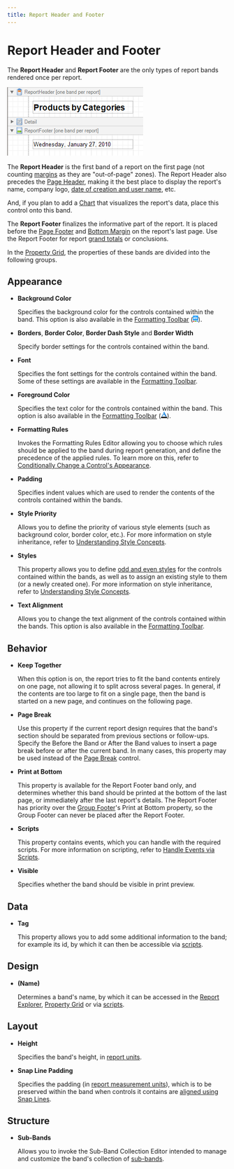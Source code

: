 ```yaml
---
title: Report Header and Footer
---
```

# Report Header and Footer
The **Report Header** and **Report Footer** are the only types of report bands rendered once per report.
 

![RD_Bands_RepHeader_0](../../../../../images/Img8302.png)

The **Report Header** is the first band of a report on the first page (not counting [margins](../../../../../../interface-elements-for-desktop/articles/report-designer/report-designer-for-winforms/report-designer-reference/report-bands/page-margin-bands.md) as they are "out-of-page" zones). The Report Header also precedes the [Page Header](../../../../../../interface-elements-for-desktop/articles/report-designer/report-designer-for-winforms/report-designer-reference/report-bands/page-header-and-footer.md), making it the best place to display the report's name, company logo, [date of creation and user name](../../../../../../interface-elements-for-desktop/articles/report-designer/report-designer-for-winforms/report-editing-basics/add-page-numbers-and-system-information-to-a-report.md), etc.

And, if you plan to add a [Chart](../../../../../../interface-elements-for-desktop/articles/report-designer/report-designer-for-winforms/report-designer-reference/report-controls/chart.md) that visualizes the report's data, place this control onto this band.

The **Report Footer** finalizes the informative part of the report. It is placed before the [Page Footer](../../../../../../interface-elements-for-desktop/articles/report-designer/report-designer-for-winforms/report-designer-reference/report-bands/page-header-and-footer.md) and [Bottom Margin](../../../../../../interface-elements-for-desktop/articles/report-designer/report-designer-for-winforms/report-designer-reference/report-bands/page-margin-bands.md) on the report's last page. Use the Report Footer for report [grand totals](../../../../../../interface-elements-for-desktop/articles/report-designer/report-designer-for-winforms/report-editing-basics/add-totals-to-a-report.md) or conclusions.

In the [Property Grid](../../../../../../interface-elements-for-desktop/articles/report-designer/report-designer-for-winforms/report-designer-reference/report-designer-ui/property-grid.md), the properties of these bands are divided into the following groups.

## Appearance
* **Background Color**
	
	Specifies the background color for the controls contained within the band. This option is also available in the [Formatting Toolbar](../../../../../../interface-elements-for-desktop/articles/report-designer/report-designer-for-winforms/report-designer-reference/report-designer-ui/formatting-toolbar.md) (![RD_Toolbars_Format_Back](../../../../../images/Img8441.png)).
* **Borders**, **Border Color**, **Border Dash Style** and **Border Width**
	
	Specify border settings for the controls contained within the band.
* **Font**
	
	Specifies the font settings for the controls contained within the band. Some of these settings are available in the [Formatting Toolbar](../../../../../../interface-elements-for-desktop/articles/report-designer/report-designer-for-winforms/report-designer-reference/report-designer-ui/formatting-toolbar.md).
* **Foreground Color**
	
	Specifies the text color for the controls contained within the band. This option is also available in the [Formatting Toolbar](../../../../../../interface-elements-for-desktop/articles/report-designer/report-designer-for-winforms/report-designer-reference/report-designer-ui/formatting-toolbar.md) (![RD_Toolbars_Format_Color](../../../../../images/Img8440.png)).
* **Formatting Rules**
	
	Invokes the Formatting Rules Editor allowing you to choose which rules should be applied to the band during report generation, and define the precedence of the applied rules. To learn more on this, refer to [Conditionally Change a Control's Appearance](../../../../../../interface-elements-for-desktop/articles/report-designer/report-designer-for-winforms/create-reports/styles-and-conditional-formatting/conditionally-change-a-controls-appearance.md).
* **Padding**
	
	Specifies indent values which are used to render the contents of the controls contained within the bands.
* **Style Priority**
	
	Allows you to define the priority of various style elements (such as background color, border color, etc.). For more information on style inheritance, refer to [Understanding Style Concepts](../../../../../../interface-elements-for-desktop/articles/report-designer/report-designer-for-winforms/create-reports/styles-and-conditional-formatting/understanding-style-concepts.md).
* **Styles**
	
	This property allows you to define [odd and even styles](../../../../../../interface-elements-for-desktop/articles/report-designer/report-designer-for-winforms/create-reports/styles-and-conditional-formatting/use-odd-and-even-styles.md) for the controls contained within the bands, as well as to assign an existing style to them (or a newly created one). For more information on style inheritance, refer to [Understanding Style Concepts](../../../../../../interface-elements-for-desktop/articles/report-designer/report-designer-for-winforms/create-reports/styles-and-conditional-formatting/understanding-style-concepts.md).
* **Text Alignment**
	
	Allows you to change the text alignment of the controls contained within the bands. This option is also available in the [Formatting Toolbar](../../../../../../interface-elements-for-desktop/articles/report-designer/report-designer-for-winforms/report-designer-reference/report-designer-ui/formatting-toolbar.md).

## Behavior
* **Keep Together**
	
	When this option is on, the report tries to fit the band contents entirely on one page, not allowing it to split across several pages. In general, if the contents are too large to fit on a single page, then the band is started on a new page, and continues on the following page.
* **Page Break**
	
	Use this property if the current report design requires that the band's section should be separated from previous sections or follow-ups. Specify the Before the Band or After the Band values to insert a page break before or after the current band. In many cases, this property may be used instead of the [Page Break](../../../../../../interface-elements-for-desktop/articles/report-designer/report-designer-for-winforms/report-designer-reference/report-controls/page-break.md) control.
* **Print at Bottom**
	
	This property is available for the Report Footer band only, and determines whether this band should be printed at the bottom of the last page, or immediately after the last report's details. The Report Footer has priority over the [Group Footer](../../../../../../interface-elements-for-desktop/articles/report-designer/report-designer-for-winforms/report-designer-reference/report-bands/grouping-bands.md)'s Print at Bottom property, so the Group Footer can never be placed after the Report Footer.
* **Scripts**
	
	This property contains events, which you can handle with the required scripts. For more information on scripting, refer to [Handle Events via Scripts](../../../../../../interface-elements-for-desktop/articles/report-designer/report-designer-for-winforms/create-reports/miscellaneous/handle-events-via-scripts.md).
* **Visible**
	
	Specifies whether the band should be visible in print preview.

## Data
* **Tag**
	
	This property allows you to add some additional information to the band; for example its id, by which it can then be accessible via [scripts](../../../../../../interface-elements-for-desktop/articles/report-designer/report-designer-for-winforms/create-reports/miscellaneous/handle-events-via-scripts.md).

## Design
* **(Name)**
	
	Determines a band's name, by which it can be accessed in the [Report Explorer](../../../../../../interface-elements-for-desktop/articles/report-designer/report-designer-for-winforms/report-designer-reference/report-designer-ui/report-explorer.md), [Property Grid](../../../../../../interface-elements-for-desktop/articles/report-designer/report-designer-for-winforms/report-designer-reference/report-designer-ui/property-grid.md) or via [scripts](../../../../../../interface-elements-for-desktop/articles/report-designer/report-designer-for-winforms/create-reports/miscellaneous/handle-events-via-scripts.md).

## Layout
* **Height**
	
	Specifies the band's height, in [report units](../../../../../../interface-elements-for-desktop/articles/report-designer/report-designer-for-winforms/create-reports/basic-operations/change-measurement-units-of-a-report.md).
* **Snap Line Padding**
	
	Specifies the padding (in [report measurement units](../../../../../../interface-elements-for-desktop/articles/report-designer/report-designer-for-winforms/create-reports/basic-operations/change-measurement-units-of-a-report.md)), which is to be preserved within the band when controls it contains are [aligned using Snap Lines](../../../../../../interface-elements-for-desktop/articles/report-designer/report-designer-for-winforms/create-reports/basic-operations/controls-positioning.md).

## Structure
* **Sub-Bands**
	
	Allows you to invoke the Sub-Band Collection Editor intended to manage and customize the band's collection of [sub-bands](../../../../../../interface-elements-for-desktop/articles/report-designer/report-designer-for-winforms/report-designer-reference/report-bands/sub-bands.md).